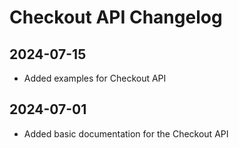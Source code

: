 # Checkout API Changelog

<include from="Snippets-CheckoutAPI.md" element-id="snippet-header" />

## 2024-07-15

- Added examples for Checkout API

## 2024-07-01

- Added basic documentation for the Checkout API